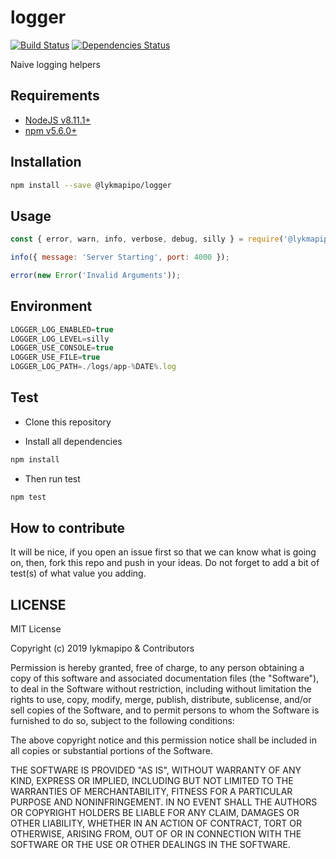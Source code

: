 # logger

[![Build Status](https://travis-ci.org/lykmapipo/logger.svg?branch=master)](https://travis-ci.org/lykmapipo/logger)
[![Dependencies Status](https://david-dm.org/lykmapipo/logger.svg?style=flat-square)](https://david-dm.org/lykmapipo/logger)

Naive logging helpers


## Requirements

- [NodeJS v8.11.1+](https://nodejs.org)
- [npm v5.6.0+](https://www.npmjs.com/)

## Installation

```sh
npm install --save @lykmapipo/logger
```

## Usage

```js
const { error, warn, info, verbose, debug, silly } = require('@lykmapipo/logger');

info({ message: 'Server Starting', port: 4000 });

error(new Error('Invalid Arguments'));
```

## Environment
```js
LOGGER_LOG_ENABLED=true
LOGGER_LOG_LEVEL=silly
LOGGER_USE_CONSOLE=true
LOGGER_USE_FILE=true
LOGGER_LOG_PATH=./logs/app-%DATE%.log
```


## Test

- Clone this repository

- Install all dependencies

```sh
npm install
```

- Then run test

```sh
npm test
```

## How to contribute

It will be nice, if you open an issue first so that we can know what is going on, then, fork this repo and push in your ideas. Do not forget to add a bit of test(s) of what value you adding.

## LICENSE

MIT License

Copyright (c) 2019 lykmapipo & Contributors

Permission is hereby granted, free of charge, to any person obtaining a copy of this software and associated documentation files (the "Software"), to deal in the Software without restriction, including without limitation the rights to use, copy, modify, merge, publish, distribute, sublicense, and/or sell copies of the Software, and to permit persons to whom the Software is furnished to do so, subject to the following conditions:

The above copyright notice and this permission notice shall be included in all copies or substantial portions of the Software.

THE SOFTWARE IS PROVIDED "AS IS", WITHOUT WARRANTY OF ANY KIND, EXPRESS OR IMPLIED, INCLUDING BUT NOT LIMITED TO THE WARRANTIES OF MERCHANTABILITY, FITNESS FOR A PARTICULAR PURPOSE AND NONINFRINGEMENT. IN NO EVENT SHALL THE AUTHORS OR COPYRIGHT HOLDERS BE LIABLE FOR ANY CLAIM, DAMAGES OR OTHER LIABILITY, WHETHER IN AN ACTION OF CONTRACT, TORT OR OTHERWISE, ARISING FROM, OUT OF OR IN CONNECTION WITH THE SOFTWARE OR THE USE OR OTHER DEALINGS IN THE SOFTWARE.
